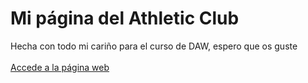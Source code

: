 # Mi página del Athletic Club
Hecha con todo mi cariño para el curso de DAW, espero que os guste </br></br> 
<a href="https://asiershof.github.io/Proyecto-Final-LM-Asier-Crespo/">Accede a la página web</a>
